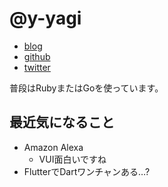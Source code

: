 # @y-yagi

* [blog](http://y-yagi.tumblr.com/)
* [github](https://github.com/y-yagi)
* [twitter](https://twitter.com/y_yagi)

普段はRubyまたはGoを使っています。

## 最近気になること

* Amazon Alexa
  * VUI面白いですね
* FlutterでDartワンチャンある…?

